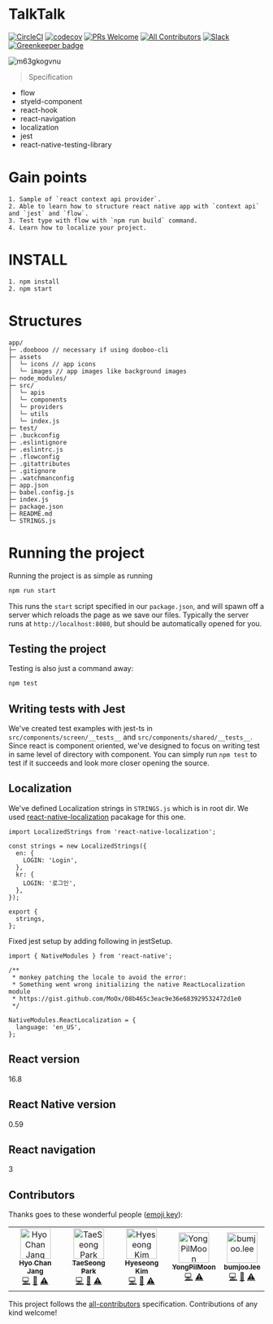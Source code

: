 # TalkTalk
[![CircleCI](https://circleci.com/gh/dooboolab/talktalk-rn.svg?style=shield)](https://circleci.com/gh/dooboolab/talktalk-rn)
[![codecov](https://codecov.io/gh/dooboolab/talktalk-rn/branch/master/graph/badge.svg)](https://codecov.io/gh/dooboolab/talktalk-rn)
[![PRs Welcome](https://img.shields.io/badge/PRs-welcome-brightgreen.svg?style=flat-square)](https://github.com/dooboolab/talktalk-rn/blob/master/CONTRIBUTING.md)
[![All Contributors](https://img.shields.io/badge/all_contributors-5-orange.svg?style=flat-square)](#contributors)
[![Slack](https://img.shields.io/badge/slack-dooboolab-purple.svg)](https://dooboolab.com/joinSlack) [![Greenkeeper badge](https://badges.greenkeeper.io/dooboolab/talktalk-rn.svg)](https://greenkeeper.io/)

![m63gkogvnu](https://user-images.githubusercontent.com/27461460/53927695-ffc23580-40ca-11e9-91cd-aadb42eb49a1.gif)

> Specification
* flow
* styeld-component
* react-hook
* react-navigation
* localization
* jest
* react-native-testing-library

# Gain points
```
1. Sample of `react context api provider`.
2. Able to learn how to structure react native app with `context api` and `jest` and `flow`.
3. Test type with flow with `npm run build` command.
4. Learn how to localize your project.
```

# INSTALL
```
1. npm install
2. npm start
```

# Structures
```text
app/
├─ .doobooo // necessary if using dooboo-cli
├─ assets
│  └─ icons // app icons
│  └─ images // app images like background images
├─ node_modules/
├─ src/
│  └─ apis
│  └─ components
│  └─ providers
│  └─ utils
│  └─ index.js
├─ test/
├─ .buckconfig
├─ .eslintignore
├─ .eslintrc.js
├─ .flowconfig
├─ .gitattributes
├─ .gitignore
├─ .watchmanconfig
├─ app.json
├─ babel.config.js
├─ index.js
├─ package.json
├─ README.md
└─ STRINGS.js
```

# Running the project
Running the project is as simple as running
```sh
npm run start
```

This runs the `start` script specified in our `package.json`, and will spawn off a server which reloads the page as we save our files.
Typically the server runs at `http://localhost:8080`, but should be automatically opened for you.

## Testing the project
Testing is also just a command away:
```sh
npm test
```

## Writing tests with Jest
We've created test examples with jest-ts in `src/components/screen/__tests__` and `src/components/shared/__tests__`. Since react is component oriented, we've designed to focus on writing test in same level of directory with component. You can simply run `npm test` to test if it succeeds and look more closer opening the source.

## Localization
We've defined Localization strings in `STRINGS.js` which is in root dir.
We used [react-native-localization](https://github.com/stefalda/ReactNativeLocalization) pacakage for this one.
```
import LocalizedStrings from 'react-native-localization';

const strings = new LocalizedStrings({
  en: {
    LOGIN: 'Login',
  },
  kr: {
    LOGIN: '로그인',
  },
});

export {
  strings,
};
```

Fixed jest setup by adding following in jestSetup.

```
import { NativeModules } from 'react-native';

/**
 * monkey patching the locale to avoid the error:
 * Something went wrong initializing the native ReactLocalization module
 * https://gist.github.com/MoOx/08b465c3eac9e36e683929532472d1e0
 */

NativeModules.ReactLocalization = {
  language: 'en_US',
};
```

## React version
16.8

## React Native version
0.59

## React navigation
3

## Contributors

Thanks goes to these wonderful people ([emoji key](https://allcontributors.org/docs/en/emoji-key)):

<!-- ALL-CONTRIBUTORS-LIST:START - Do not remove or modify this section -->
<!-- prettier-ignore -->
<table><tr><td align="center"><a href="http://dooboolab.com"><img src="https://avatars0.githubusercontent.com/u/27461460?v=4" width="60px;" alt="Hyo Chan Jang"/><br /><sub><b>Hyo Chan Jang</b></sub></a><br /><a href="https://github.com/dooboolab/talktalk-rn/commits?author=hyochan" title="Code">💻</a> <a href="https://github.com/dooboolab/talktalk-rn/commits?author=hyochan" title="Documentation">📖</a> <a href="https://github.com/dooboolab/talktalk-rn/commits?author=hyochan" title="Tests">⚠️</a></td><td align="center"><a href="https://github.com/geoseong"><img src="https://avatars0.githubusercontent.com/u/19166187?v=4" width="60px;" alt="TaeSeong Park"/><br /><sub><b>TaeSeong Park</b></sub></a><br /><a href="https://github.com/dooboolab/talktalk-rn/commits?author=geoseong" title="Code">💻</a> <a href="https://github.com/dooboolab/talktalk-rn/commits?author=geoseong" title="Documentation">📖</a> <a href="https://github.com/dooboolab/talktalk-rn/commits?author=geoseong" title="Tests">⚠️</a></td><td align="center"><a href="https://blog.cometkim.kr"><img src="https://avatars3.githubusercontent.com/u/9696352?v=4" width="60px;" alt="Hyeseong Kim"/><br /><sub><b>Hyeseong Kim</b></sub></a><br /><a href="https://github.com/dooboolab/talktalk-rn/commits?author=cometkim" title="Code">💻</a> <a href="https://github.com/dooboolab/talktalk-rn/commits?author=cometkim" title="Documentation">📖</a> <a href="https://github.com/dooboolab/talktalk-rn/commits?author=cometkim" title="Tests">⚠️</a></td><td align="center"><a href="https://github.com/YongPilMoon"><img src="https://avatars1.githubusercontent.com/u/22088158?v=4" width="60px;" alt="YongPilMoon"/><br /><sub><b>YongPilMoon</b></sub></a><br /><a href="https://github.com/dooboolab/talktalk-rn/commits?author=YongPilMoon" title="Code">💻</a> <a href="https://github.com/dooboolab/talktalk-rn/commits?author=YongPilMoon" title="Tests">⚠️</a></td><td align="center"><a href="https://github.com/bumjoo"><img src="https://avatars1.githubusercontent.com/u/43266906?v=4" width="60px;" alt="bumjoo.lee"/><br /><sub><b>bumjoo.lee</b></sub></a><br /><a href="https://github.com/dooboolab/talktalk-rn/commits?author=bumjoo" title="Code">💻</a> <a href="https://github.com/dooboolab/talktalk-rn/commits?author=bumjoo" title="Documentation">📖</a> <a href="https://github.com/dooboolab/talktalk-rn/commits?author=bumjoo" title="Tests">⚠️</a></td></tr></table>

<!-- ALL-CONTRIBUTORS-LIST:END -->

This project follows the [all-contributors](https://github.com/all-contributors/all-contributors) specification. Contributions of any kind welcome!
